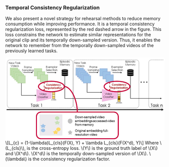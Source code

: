 ---
---
### Temporal Consistency Regularization

We also present a novel strategy for rehearsal methods to reduce memory consumption while improving performance. It is a temporal consistency regularization loss, represented by the red dashed arrow in the figure. This loss constrains the network to estimate similar representations for the original clip and its temporally down-sampled version. Thus, it enables the network to remember from the temporally down-sampled videos of the previously learned tasks. 

<img src="https://raw.githubusercontent.com/ojedaf/vCLIMB_website/main/assets/media/tc_img.png" align="left">
<br>
<!DOCTYPE html>
<html>
<head>
  <meta charset="utf-8">
  <meta name="viewport" content="width=device-width">
  <script src="https://polyfill.io/v3/polyfill.min.js?features=es6"></script>
  <script id="MathJax-script" async
          src="https://cdn.jsdelivr.net/npm/mathjax@3/es5/tex-mml-chtml.js">
  </script>
</head>
<body>
<p>
  \[L_{c} = (1-\lambda)L_{cls}(F(X), Y) + \lambda L_{cls}(F(X^d), Y)\]
  Where \(L_{cls}\), is the cross-entropy loss. \(Y\) is the ground truth label of \(X\) and \(X^d\). \(X^d\) is the temporally down-sampled version of \(X\). \(\lambda\) is the consistency regularization factor.
</p>
</body>
</html>
